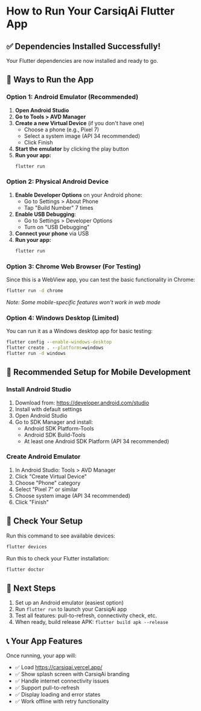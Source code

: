 # How to Run Your CarsiqAi Flutter App

## ✅ Dependencies Installed Successfully!
Your Flutter dependencies are now installed and ready to go.

## 🚀 Ways to Run the App

### Option 1: Android Emulator (Recommended)
1. **Open Android Studio**
2. **Go to Tools > AVD Manager**
3. **Create a new Virtual Device** (if you don't have one)
   - Choose a phone (e.g., Pixel 7)
   - Select a system image (API 34 recommended)
   - Click Finish
4. **Start the emulator** by clicking the play button
5. **Run your app:**
   ```cmd
   flutter run
   ```

### Option 2: Physical Android Device
1. **Enable Developer Options** on your Android phone:
   - Go to Settings > About Phone
   - Tap "Build Number" 7 times
2. **Enable USB Debugging**:
   - Go to Settings > Developer Options
   - Turn on "USB Debugging"
3. **Connect your phone** via USB
4. **Run your app:**
   ```cmd
   flutter run
   ```

### Option 3: Chrome Web Browser (For Testing)
Since this is a WebView app, you can test the basic functionality in Chrome:
```cmd
flutter run -d chrome
```
*Note: Some mobile-specific features won't work in web mode*

### Option 4: Windows Desktop (Limited)
You can run it as a Windows desktop app for basic testing:
```cmd
flutter config --enable-windows-desktop
flutter create . --platforms=windows
flutter run -d windows
```

## 📱 Recommended Setup for Mobile Development

### Install Android Studio
1. Download from: https://developer.android.com/studio
2. Install with default settings
3. Open Android Studio
4. Go to SDK Manager and install:
   - Android SDK Platform-Tools
   - Android SDK Build-Tools
   - At least one Android SDK Platform (API 34 recommended)

### Create Android Emulator
1. In Android Studio: Tools > AVD Manager
2. Click "Create Virtual Device"
3. Choose "Phone" category
4. Select "Pixel 7" or similar
5. Choose system image (API 34 recommended)
6. Click "Finish"

## 🔧 Check Your Setup
Run this command to see available devices:
```cmd
flutter devices
```

Run this to check your Flutter installation:
```cmd
flutter doctor
```

## 🎯 Next Steps
1. Set up an Android emulator (easiest option)
2. Run `flutter run` to launch your CarsiqAi app
3. Test all features: pull-to-refresh, connectivity check, etc.
4. When ready, build release APK: `flutter build apk --release`

## 📞 Your App Features
Once running, your app will:
- ✅ Load https://carsiqai.vercel.app/
- ✅ Show splash screen with CarsiqAi branding
- ✅ Handle internet connectivity issues
- ✅ Support pull-to-refresh
- ✅ Display loading and error states
- ✅ Work offline with retry functionality